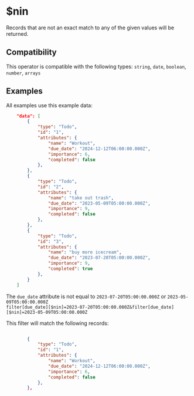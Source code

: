 # $nin

Records that are not an exact match to any of the given values will be returned.

## Compatibility

This operator is compatible with the following types:
 `string`, `date`, `boolean`, `number`, `arrays`

## Examples

All examples use this example data:

```json
    "data": [
        {
            "type": "Todo",
            "id": "1",
            "attributes": {
                "name": "Workout",
                "due_date": "2024-12-12T06:00:00.000Z",
                "importance": 6,
                "completed": false
            },
        },
        {
            "type": "Todo",
            "id": "2",
            "attributes": {
                "name": "take out trash",
                "due_date": "2023-05-09T05:00:00.000Z",
                "importance": 9,
                "completed": false
            },
        },
        {
            "type": "Todo",
            "id": "3",
            "attributes": {
                "name": "buy more icecream",
                "due_date": "2023-07-20T05:00:00.000Z",
                "importance": 9,
                "completed": true
            },
        }
    ]
```

The `due_date` attribute is not equal to `2023-07-20T05:00:00.000Z` or `2023-05-09T05:00:00.000Z`<br>
`filter[due_date][$nin]=2023-07-20T05:00:00.000Z&filter[due_date][$nin]=2023-05-09T05:00:00.000Z`<br>

This filter will match the following records:<br>

```json

        {
            "type": "Todo",
            "id": "1",
            "attributes": {
                "name": "Workout",
                "due_date": "2024-12-12T06:00:00.000Z",
                "importance": 6,
                "completed": false
            },
        },
```